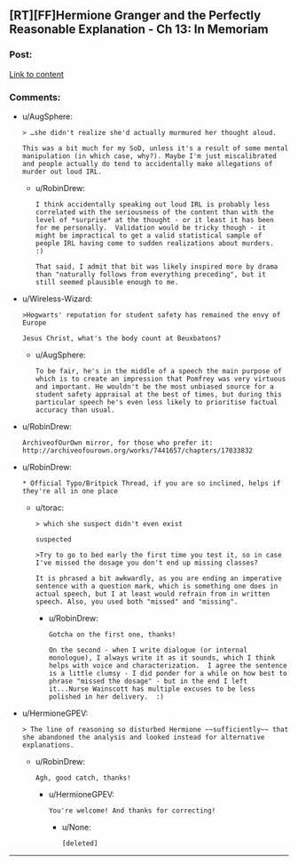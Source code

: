 ## [RT][FF]Hermione Granger and the Perfectly Reasonable Explanation - Ch 13: In Memoriam

### Post:

[Link to content](https://www.fanfiction.net/s/9950232/16/Hermione-Granger-and-the-Perfectly-Reasonable-Explanation)

### Comments:

- u/AugSphere:
  ```
  > …she didn't realize she'd actually murmured her thought aloud.

  This was a bit much for my SoD, unless it's a result of some mental manipulation (in which case, why?). Maybe I'm just miscalibrated and people actually do tend to accidentally make allegations of murder out loud IRL.
  ```

  - u/RobinDrew:
    ```
    I think accidentally speaking out loud IRL is probably less correlated with the seriousness of the content than with the level of *surprise* at the thought - or it least it has been for me personally.  Validation would be tricky though - it might be impractical to get a valid statistical sample of people IRL having come to sudden realizations about murders.  :)

    That said, I admit that bit was likely inspired more by drama than "naturally follows from everything preceding", but it still seemed plausible enough to me.
    ```

- u/Wireless-Wizard:
  ```
  >Hogwarts' reputation for student safety has remained the envy of Europe

  Jesus Christ, what's the body count at Beuxbatons?
  ```

  - u/AugSphere:
    ```
    To be fair, he's in the middle of a speech the main purpose of which is to create an impression that Pomfrey was very virtuous and important. He wouldn't be the most unbiased source for a student safety appraisal at the best of times, but during this particular speech he's even less likely to prioritise factual accuracy than usual.
    ```

- u/RobinDrew:
  ```
  ArchiveofOurOwn mirror, for those who prefer it: http://archiveofourown.org/works/7441657/chapters/17033832
  ```

- u/RobinDrew:
  ```
  * Official Typo/Britpick Thread, if you are so inclined, helps if they're all in one place
  ```

  - u/torac:
    ```
    > which she suspect didn't even exist

    suspected

    >Try to go to bed early the first time you test it, so in case I've missed the dosage you don't end up missing classes?

    It is phrased a bit awkwardly, as you are ending an imperative sentence with a question mark, which is something one does in actual speech, but I at least would refrain from in written speech. Also, you used both "missed" and "missing".
    ```

    - u/RobinDrew:
      ```
      Gotcha on the first one, thanks!

      On the second - when I write dialogue (or internal monologue), I always write it as it sounds, which I think helps with voice and characterization.  I agree the sentence is a little clumsy - I did ponder for a while on how best to phrase "missed the dosage" - but in the end I left it...Nurse Wainscott has multiple excuses to be less polished in her delivery.  :)
      ```

- u/HermioneGPEV:
  ```
  > The line of reasoning so disturbed Hermione ~~sufficiently~~ that she abandoned the analysis and looked instead for alternative explanations.
  ```

  - u/RobinDrew:
    ```
    Agh, good catch, thanks!
    ```

    - u/HermioneGPEV:
      ```
      You're welcome! And thanks for correcting!
      ```

      - u/None:
        ```
        [deleted]
        ```

---

